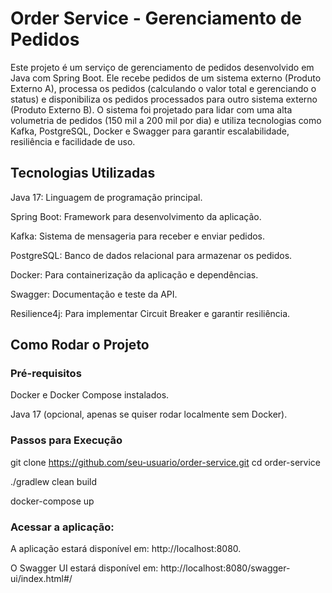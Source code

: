 # Order Service - Gerenciamento de Pedidos
Este projeto é um serviço de gerenciamento de pedidos desenvolvido em Java com Spring Boot. 
Ele recebe pedidos de um sistema externo (Produto Externo A), processa os pedidos (calculando o valor total e gerenciando o status) 
e disponibiliza os pedidos processados para outro sistema externo (Produto Externo B). 
O sistema foi projetado para lidar com uma alta volumetria de pedidos (150 mil a 200 mil por dia) 
e utiliza tecnologias como Kafka, PostgreSQL, Docker e Swagger para garantir escalabilidade, resiliência e facilidade de uso.


## Tecnologias Utilizadas
Java 17: Linguagem de programação principal.

Spring Boot: Framework para desenvolvimento da aplicação.

Kafka: Sistema de mensageria para receber e enviar pedidos.

PostgreSQL: Banco de dados relacional para armazenar os pedidos.

Docker: Para containerização da aplicação e dependências.

Swagger: Documentação e teste da API.

Resilience4j: Para implementar Circuit Breaker e garantir resiliência.


## Como Rodar o Projeto
### Pré-requisitos
Docker e Docker Compose instalados.

Java 17 (opcional, apenas se quiser rodar localmente sem Docker).

### Passos para Execução

git clone https://github.com/seu-usuario/order-service.git
cd order-service

./gradlew clean build

docker-compose up

### Acessar a aplicação:

A aplicação estará disponível em: http://localhost:8080.

O Swagger UI estará disponível em: http://localhost:8080/swagger-ui/index.html#/

